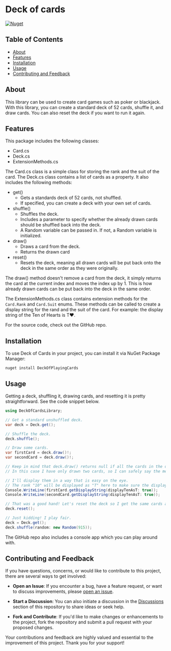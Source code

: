 # Deck of cards

[![Nuget](https://img.shields.io/nuget/v/DeckOfPlayingCards?color=green)](https://www.nuget.org/packages/DeckOfPlayingCards)

## Table of Contents

- [About](#about)
- [Features](#features)
- [Installation](#installation)
- [Usage](#usage)
- [Contributing and Feedback](#contributing-and-feedback)

## About

This library can be used to create card games such as poker or blackjack. With this library, you can create a standard deck of 52 cards, shuffle it, and draw cards. You can also reset the deck if you want to run it again.

## Features

This package includes the following classes:
* Card.cs
* Deck.cs
* ExtensionMethods.cs

The Card.cs class is a simple class for storing the rank and the suit of the card.
The Deck.cs class contains a list of cards as a property. It also includes the following methods:
* get()
	* Gets a standards deck of 52 cards, not shuffled.
	* If specified, you can create a deck with your own set of cards.
* shuffle()
	* Shuffles the deck.
	* Includes a parameter to specify whether the already drawn cards should be shuffled back into the deck.
	* A Random variable can be passed in. If not, a Random variable is initialized.
* draw()
	* Draws a card from the deck.
	* Returns the drawn card
* reset()
	* Resets the deck, meaning all drawn cards will be put back onto the deck in the same order as they were originally.

The draw() method doesn't remove a card from the deck, it simply returns the card at the current index and moves the index up by 1. This is how already drawn cards can be put back into the deck in the same order.

The ExtensionMethods.cs class contains extension methods for the `Card.Rank` and `Card.Suit` enums. These methods can be called to create a display string for the rand and the suit of the card. For example: the display string of the Ten of Hearts is T&hearts;.

For the source code, check out the GitHub repo.

## Installation

To use Deck of Cards in your project, you can install it via NuGet Package Manager:

```shell
nuget install DeckOfPlayingCards
```

## Usage

Getting a deck, shuffling it, drawing cards, and resetting it is pretty straightforward. See the code snippet below.

```cs
using DeckOfCardsLibrary;

// Get a standard unshuffled deck.
var deck = Deck.get();

// Shuffle the deck.
deck.shuffle();

// Draw some cards.
var firstCard = deck.draw()!;
var secondCard = deck.draw()!;

// Keep in mind that deck.draw() returns null if all the cards in the deck have already been drawn.
// In this case I have only drawn two cards, so I can safely say the method does not return null.

// I'll display them in a way that is easy on the eye.
// The rank "10" will be displayed as "T" here to make sure the display string will always be two characters.
Console.WriteLine(firstCard.getDisplayString(displayTenAsT: true));
Console.WriteLine(secondCard.getDisplayString(displayTenAsT: true));

// That was a good hand! Let's reset the deck so I get the same cards again.
deck.reset();

// Just kidding! I play fair.
deck = Deck.get();
deck.shuffle(random: new Random(915));
```

The GitHub repo also includes a console app which you can play around with.

## Contributing and Feedback

If you have questions, concerns, or would like to contribute to this project, there are several ways to get involved:

- **Open an Issue**: If you encounter a bug, have a feature request, or want to discuss improvements, please [open an issue](https://github.com/LarsGast/DeckOfCards/issues).

- **Start a Discussion**: You can also initiate a discussion in the [Discussions](https://github.com/LarsGast/DeckOfCards/discussions) section of this repository to share ideas or seek help.

- **Fork and Contribute**: If you'd like to make changes or enhancements to the project, fork the repository and submit a pull request with your proposed changes.

Your contributions and feedback are highly valued and essential to the improvement of this project. Thank you for your support!
